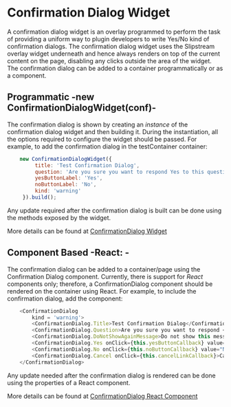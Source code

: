 # Confirmation Dialog Widget
A confirmation dialog widget is an overlay programmed to perform the task of providing a uniform way to plugin developers to write Yes/No kind of confirmation dialogs. The confirmation dialog widget uses the Slipstream overlay widget underneath and hence always renders on top of the current content on the page, disabling any clicks outside the area of the widget. The confirmation dialog can be added to a container programmatically or as a component.


## Programmatic -new ConfirmationDialogWidget(conf)-
The confirmation dialog is shown by creating an *instance* of the confirmation dialog widget and then building it. During the instantiation, all the options required to configure the widget should be passed. For example, to add the confirmation dialog in the testContainer container:

```javascript
    new ConfirmationDialogWidget({
         title: 'Test Confirmation Dialog',
         question: 'Are you sure you want to respond Yes to this question?',
         yesButtonLabel: 'Yes',
         noButtonLabel: 'No',
         kind: 'warning'
     }).build();
```

Any update required after the confirmation dialog is built can be done using the methods exposed by the widget.

More details can be found at [ConfirmationDialog Widget](public/assets/js/widgets/confirmationDialog/confirmationDialogWidget.md)


## Component Based -React: <ConfirmationDialog>-
The confirmation dialog can be added to a container/page using the Confirmation Dialog component. Currently, there is support for *React* components only; therefore, a ConfirmationDialog component should be rendered on the container using React. For example, to include the confirmation dialog, add the component:

```javascript
    <ConfirmationDialog
        kind = 'warning'>
        <ConfirmationDialog.Title>Test Confirmation Dialog</ConfirmationDialog.Title>
        <ConfirmationDialog.Question>Are you sure you want to respond <b>Yes</b> to this question?</ConfirmationDialog.Question>
        <ConfirmationDialog.DoNotShowAgainMessage>Do not show this message again</ConfirmationDialog.DoNotShowAgainMessage>
        <ConfirmationDialog.Yes onClick={this.yesButtonCallback} value="Yes"/>
        <ConfirmationDialog.No onClick={this.noButtonCallback} value="No"/>
        <ConfirmationDialog.Cancel onClick={this.cancelLinkCallback}>Cancel</ConfirmationDialog.Cancel>
    </ConfirmationDialog>
```

Any update needed after the confirmation dialog is rendered can be done using the properties of a React component.

More details can be found at [ConfirmationDialog React Component](public/assets/js/widgets/confirmationDialog/react/confirmationDialog.md)